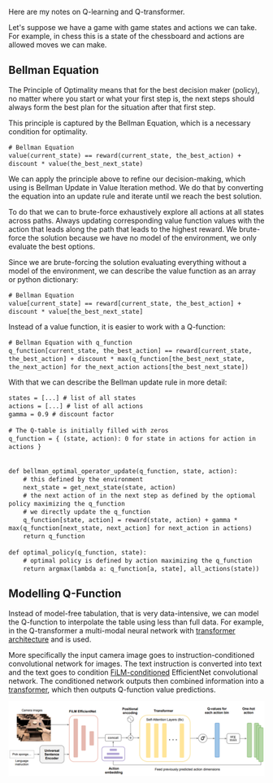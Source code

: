 Here are my notes on Q-learning and Q-transformer.

Let's suppose we have a game with game states and actions we can take. For example, in chess this is a state of the chessboard and actions are allowed moves we can make.

## Bellman Equation
The Principle of Optimality means that for the best decision maker (policy), no matter where you start or what your first step is, the next steps should always form the best plan for the situation after that first step.

This principle is captured by the Bellman Equation, which is a necessary condition for optimality.

```
# Bellman Equation
value(current_state) == reward(current_state, the_best_action) + discount * value(the_best_next_state)
```

We can apply the principle above to refine our decision-making, which using is Bellman Update in Value Iteration method.
We do that by converting the equation into an update rule and iterate until we reach the best solution.

To do that we can to brute-force exhaustively explore all actions at all states across paths.
Always updating corresponding value function values with the action that leads along the path that leads to the highest reward.
We brute-force the solution because we have no model of the environment, we only evaluate the best options.

Since we are brute-forcing the solution evaluating everything without a model of the environment, we can describe the value function as an array or python dictionary:

```
# Bellman Equation
value[current_state] == reward[current_state, the_best_action] + discount * value[the_best_next_state]
```



Instead of a value function, it is easier to work with a Q-function:
```
# Bellman Equation with q_function
q_function[current_state, the_best_action] == reward[current_state, the_best_action] + discount * max(q_function[the_best_next_state, the_next_action] for the_next_action actions[the_best_next_state])
```

With that we can describe the Bellman update rule in more detail:

```
states = [...] # list of all states
actions = [...] # list of all actions
gamma = 0.9 # discount factor

# The Q-table is initially filled with zeros
q_function = { (state, action): 0 for state in actions for action in actions }


def bellman_optimal_operator_update(q_function, state, action):
	# this defined by the environment
	next_state = get_next_state(state, action)
	# the next action of in the next step as defined by the optiomal policy maximizing the q_function
	# we directly update the q_function
	q_function[state, action] = reward(state, action) + gamma * max(q_function[next_state, next_action] for next_action in actions)
	return q_function
	
def optimal_policy(q_function, state):
    # optimal policy is defined by action maximizing the q_function
    return argmax(lambda a: q_function[a, state], all_actions(state))
```

## Modelling Q-Function

Instead of model-free tabulation, that is very data-intensive, we can model the Q-function to interpolate the table using less than full data.
For example, in the Q-transformer a multi-modal neural network with [transformer architecture](/ml/transformers-self-attention-mechanism-simplified) and is used.

More specifically the input camera image goes to instruction-conditioned convolutional network for images. The text instruction is converted into text and the text goes to condition [FiLM-conditioned](/ml/Feature-wise-Linear-Modulation-Layer) EfficientNet convolutional network. The conditioned network outputs then combined information into a [transformer](/ml/transformers-self-attention-mechanism-simplified), which then outputs Q-function value predictions. 

![Q-transformer encoders camera image Film EfficientNet, text instruction with Universal Sentence Encoder both combined into a Transformer (from the paper)](/images/q-transformer-universal-sentence-encoder-film-efficientnet-transformer.png)


